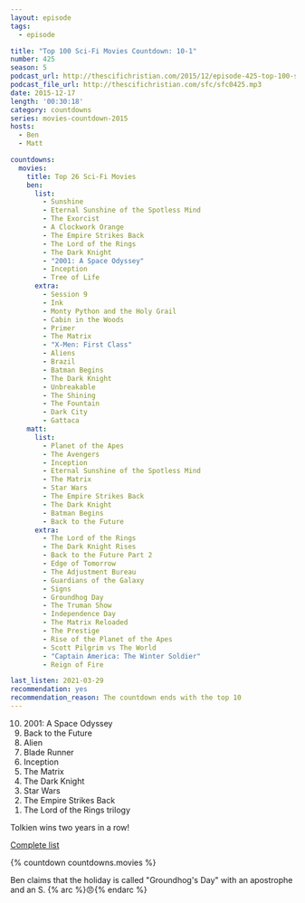 ```yaml
---
layout: episode
tags:
  - episode

title: "Top 100 Sci-Fi Movies Countdown: 10-1"
number: 425
season: 5
podcast_url: http://thescifichristian.com/2015/12/episode-425-top-100-sci-fi-movies-countdown-10-1/
podcast_file_url: http://thescifichristian.com/sfc/sfc0425.mp3
date: 2015-12-17
length: '00:30:18'
category: countdowns
series: movies-countdown-2015
hosts:
  - Ben
  - Matt

countdowns:
  movies:
    title: Top 26 Sci-Fi Movies
    ben:
      list:
        - Sunshine
        - Eternal Sunshine of the Spotless Mind
        - The Exorcist
        - A Clockwork Orange
        - The Empire Strikes Back
        - The Lord of the Rings
        - The Dark Knight
        - "2001: A Space Odyssey"
        - Inception
        - Tree of Life
      extra:
        - Session 9
        - Ink
        - Monty Python and the Holy Grail
        - Cabin in the Woods
        - Primer
        - The Matrix
        - "X-Men: First Class"
        - Aliens
        - Brazil
        - Batman Begins
        - The Dark Knight
        - Unbreakable
        - The Shining
        - The Fountain
        - Dark City
        - Gattaca
    matt: 
      list:
        - Planet of the Apes
        - The Avengers
        - Inception
        - Eternal Sunshine of the Spotless Mind
        - The Matrix
        - Star Wars
        - The Empire Strikes Back
        - The Dark Knight
        - Batman Begins
        - Back to the Future
      extra:
        - The Lord of the Rings
        - The Dark Knight Rises
        - Back to the Future Part 2
        - Edge of Tomorrow
        - The Adjustment Bureau
        - Guardians of the Galaxy
        - Signs
        - Groundhog Day
        - The Truman Show
        - Independence Day
        - The Matrix Reloaded
        - The Prestige
        - Rise of the Planet of the Apes
        - Scott Pilgrim vs The World
        - "Captain America: The Winter Soldier"
        - Reign of Fire

last_listen: 2021-03-29
recommendation: yes
recommendation_reason: The countdown ends with the top 10
---
```


<ol start="10" reversed>
<li>2001: A Space Odyssey
<li>Back to the Future
<li>Alien
<li>Blade Runner
<li>Inception
<li>The Matrix
<li>The Dark Knight
<li>Star Wars
<li>The Empire Strikes Back
<li>The Lord of the Rings trilogy
</ol>

Tolkien wins two years in a row!

[Complete list](/hiatus-countdowns/2015-sci-fi-movies)

{% countdown countdowns.movies %}

Ben claims that the holiday is called "Groundhog's Day" with an apostrophe and an S.
{% arc %}😠{% endarc %}